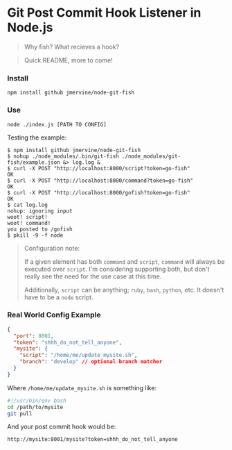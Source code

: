 # Git Post Commit Hook Listener in Node.js

> Why fish? What recieves a hook?


> Quick README, more to come!

### Install

```
npm install github jmervine/node-git-fish
```

### Use

```
node ./index.js [PATH TO CONFIG]
```


Testing the example:

```
$ npm install github jmervine/node-git-fish
$ nohup ./node_modules/.bin/git-fish ./node_modules/git-fish/example.json &> log.log &
$ curl -X POST "http://localhost:8000/script?token=go-fish"
OK
$ curl -X POST "http://localhost:8000/command?token=go-fish"
OK
$ curl -X POST "http://localhost:8000/gofish?token=go-fish"
OK
$ cat log.log
nohup: ignoring input
woot! script!
woot! command!
you posted to /gofish
$ pkill -9 -f node
```

> Configuration note:
>
> If a given element has both `command` and `script`, `command` will always be executed over `script`. I'm considering supporting both, but don't really see the need for the use case at this time.
>
> Additionally, `script` can be anything; `ruby`, `bash`, `python`, etc. It doesn't have to be a `node` script.

### Real World Config Example

``` json
{
  "port": 8001,
  "token": "shhh_do_not_tell_anyone",
  "mysite": {
    "script": "/home/me/update_mysite.sh",
    "branch": "develop" // optional branch matcher
  }
}
```

Where `/home/me/update_mysite.sh` is something like:

``` bash
#!/usr/bin/env bash
cd /path/to/mysite
git pull
```

And your post commit hook would be:

```
http://mysite:8001/mysite?token=shhh_do_not_tell_anyone
```


